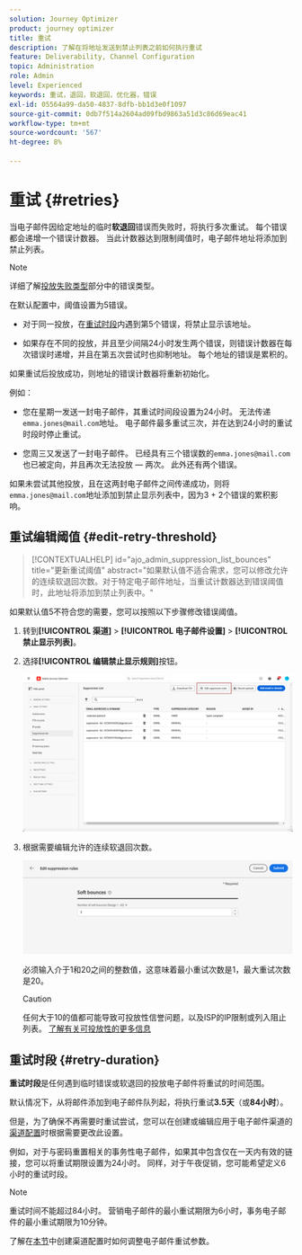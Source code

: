 ```yaml
---
solution: Journey Optimizer
product: journey optimizer
title: 重试
description: 了解在将地址发送到禁止列表之前如何执行重试
feature: Deliverability, Channel Configuration
topic: Administration
role: Admin
level: Experienced
keywords: 重试，退回，软退回，优化器，错误
exl-id: 05564a99-da50-4837-8dfb-bb1d3e0f1097
source-git-commit: 0db7f514a2604ad09fbd9863a51d3c86d69eac41
workflow-type: tm+mt
source-wordcount: '567'
ht-degree: 8%

---
```


# 重试 {#retries}

当电子邮件因给定地址的临时&#x200B;**软退回**&#x200B;错误而失败时，将执行多次重试。 每个错误都会递增一个错误计数器。 当此计数器达到限制阈值时，电子邮件地址将添加到禁止列表。

>[!NOTE]
>
>详细了解[投放失败类型](../reports/suppression-list.md#delivery-failures)部分中的错误类型。

在默认配置中，阈值设置为5错误。

* 对于同一投放，在[重试时段](#retry-duration)内遇到第5个错误，将禁止显示该地址。

* 如果存在不同的投放，并且至少间隔24小时发生两个错误，则错误计数器在每次错误时递增，并且在第五次尝试时也抑制地址。 每个地址的错误是累积的。

如果重试后投放成功，则地址的错误计数器将重新初始化。

例如：

* 您在星期一发送一封电子邮件，其重试时间段设置为24小时。 无法传递`emma.jones@mail.com`地址。 电子邮件最多重试三次，并在达到24小时的重试时段时停止重试。

* 您周三又发送了一封电子邮件。 已经具有三个错误数的`emma.jones@mail.com`也已被定向，并且再次无法投放 — 两次。 此外还有两个错误。

如果未尝试其他投放，且在这两封电子邮件之间传递成功，则将`emma.jones@mail.com`地址添加到禁止显示列表中，因为3 + 2个错误的累积影响。

## 重试编辑阈值 {#edit-retry-threshold}

>[!CONTEXTUALHELP]
>id="ajo_admin_suppression_list_bounces"
>title="更新重试阈值"
>abstract="如果默认值不适合需求，您可以修改允许的连续软退回次数。对于特定电子邮件地址，当重试计数器达到错误阈值时，此地址将添加到禁止列表中。"
<!--
>additional-url="https://experienceleague.adobe.com/docs/journey-optimizer/using/reporting/deliverability/suppression-list.html?lang=zh-Hans" text="Understand the suppresion list"-->

如果默认值5不符合您的需要，您可以按照以下步骤修改错误阈值。

1. 转到&#x200B;**[!UICONTROL 渠道]** > **[!UICONTROL 电子邮件设置]** > **[!UICONTROL 禁止显示列表]**。

1. 选择&#x200B;**[!UICONTROL 编辑禁止显示规则]**&#x200B;按钮。

   ![](assets/suppression-list-edit-retries.png)

1. 根据需要编辑允许的连续软退回次数。

   ![](assets/suppression-list-edit-soft-bounces.png)

   必须输入介于1和20之间的整数值，这意味着最小重试次数是1，最大重试次数是20。

   >[!CAUTION]
   >
   >任何大于10的值都可能导致可投放性信誉问题，以及ISP的IP限制或列入阻止列表。 [了解有关可投放性的更多信息](../reports/deliverability.md)

## 重试时段 {#retry-duration}

**重试时段**&#x200B;是任何遇到临时错误或软退回的投放电子邮件将重试的时间范围。

默认情况下，从将邮件添加到电子邮件队列起，将执行重试&#x200B;**3.5天**（或&#x200B;**84小时**）。

但是，为了确保不再需要时重试尝试，您可以在创建或编辑应用于电子邮件渠道的[渠道配置](channel-surfaces.md)时根据需要更改此设置。

例如，对于与密码重置相关的事务性电子邮件，如果其中包含仅在一天内有效的链接，您可以将重试期限设置为24小时。 同样，对于午夜促销，您可能希望定义6小时的重试时段。

>[!NOTE]
>
>重试时间不能超过84小时。 营销电子邮件的最小重试期限为6小时，事务电子邮件的最小重试期限为10分钟。

了解在[本节](../email/email-settings.md#email-retry)中创建渠道配置时如何调整电子邮件重试参数。

